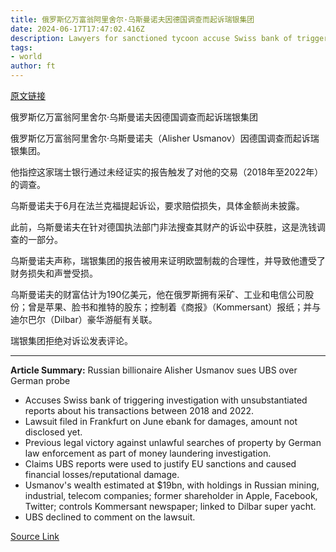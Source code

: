 ```yaml
---
title: 俄罗斯亿万富翁阿里舍尔·乌斯曼诺夫因德国调查而起诉瑞银集团
date: 2024-06-17T17:47:02.416Z
description: Lawyers for sanctioned tycoon accuse Swiss bank of triggering investigation
tags: 
- world
author: ft
---
```


[原文链接](https://ft.com/content/84e97db3-62cb-463e-b191-c9dfa2fe2630)

俄罗斯亿万富翁阿里舍尔·乌斯曼诺夫因德国调查而起诉瑞银集团

俄罗斯亿万富翁阿里舍尔·乌斯曼诺夫（Alisher Usmanov）因德国调查而起诉瑞银集团。

他指控这家瑞士银行通过未经证实的报告触发了对他的交易（2018年至2022年）的调查。

乌斯曼诺夫于6月在法兰克福提起诉讼，要求赔偿损失，具体金额尚未披露。

此前，乌斯曼诺夫在针对德国执法部门非法搜查其财产的诉讼中获胜，这是洗钱调查的一部分。

乌斯曼诺夫声称，瑞银集团的报告被用来证明欧盟制裁的合理性，并导致他遭受了财务损失和声誉受损。

乌斯曼诺夫的财富估计为190亿美元，他在俄罗斯拥有采矿、工业和电信公司股份；曾是苹果、脸书和推特的股东；控制着《商报》（Kommersant）报纸；并与迪尔巴尔（Dilbar）豪华游艇有关联。

瑞银集团拒绝对诉讼发表评论。

---

 **Article Summary:**
Russian billionaire Alisher Usmanov sues UBS over German probe  
- Accuses Swiss bank of triggering investigation with unsubstantiated reports about his transactions between 2018 and 2022.
- Lawsuit filed in Frankfurt on June ebank for damages, amount not disclosed yet.
- Previous legal victory against unlawful searches of property by German law enforcement as part of money laundering investigation.
- Claims UBS reports were used to justify EU sanctions and caused financial losses/reputational damage.
- Usmanov's wealth estimated at $19bn, with holdings in Russian mining, industrial, telecom companies; former shareholder in Apple, Facebook, Twitter; controls Kommersant newspaper; linked to Dilbar super yacht.
- UBS declined to comment on the lawsuit.

[Source Link](https://ft.com/content/84e97db3-62cb-463e-b191-c9dfa2fe2630)

